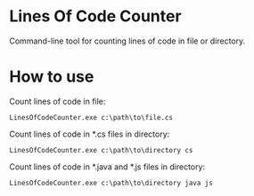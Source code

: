 # Lines Of Code Counter

Command-line tool for counting lines of code in file or directory.

# How to use

Count lines of code in file:

```
LinesOfCodeCounter.exe c:\path\to\file.cs
```
Count lines of code in *.cs files in directory:

```
LinesOfCodeCounter.exe c:\path\to\directory cs
```
Count lines of code in *.java and *.js files in directory:
```
LinesOfCodeCounter.exe c:\path\to\directory java js
```

